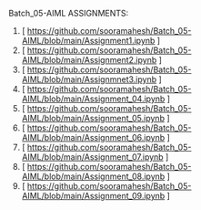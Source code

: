 Batch_05-AIML ASSIGNMENTS: 
1. [ https://github.com/sooramahesh/Batch_05-AIML/blob/main/Assignment1.ipynb ]
2. [ https://github.com/sooramahesh/Batch_05-AIML/blob/main/Assignment2.ipynb ]
3. [ https://github.com/sooramahesh/Batch_05-AIML/blob/main/Assignmnet3.ipynb ]
4. [ https://github.com/sooramahesh/Batch_05-AIML/blob/main/Assignment_04.ipynb ]
5. [ https://github.com/sooramahesh/Batch_05-AIML/blob/main/Assignment_05.ipynb ]
6. [ https://github.com/sooramahesh/Batch_05-AIML/blob/main/Assignment_06.ipynb ]
7. [ https://github.com/sooramahesh/Batch_05-AIML/blob/main/Assignment_07.ipynb ]
8. [ https://github.com/sooramahesh/Batch_05-AIML/blob/main/Assignment_08.ipynb ]
9. [ https://github.com/sooramahesh/Batch_05-AIML/blob/main/Assignment_09.ipynb ]
